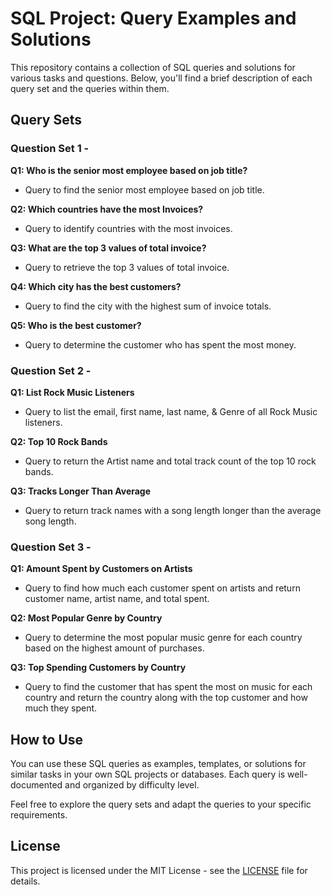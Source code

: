 # SQL Project: Query Examples and Solutions

This repository contains a collection of SQL queries and solutions for various tasks and questions. Below, you'll find a brief description of each query set and the queries within them.

## Query Sets

### Question Set 1 - 

**Q1: Who is the senior most employee based on job title?**
- Query to find the senior most employee based on job title.

**Q2: Which countries have the most Invoices?**
- Query to identify countries with the most invoices.

**Q3: What are the top 3 values of total invoice?**
- Query to retrieve the top 3 values of total invoice.

**Q4: Which city has the best customers?**
- Query to find the city with the highest sum of invoice totals.

**Q5: Who is the best customer?**
- Query to determine the customer who has spent the most money.

### Question Set 2 - 

**Q1: List Rock Music Listeners**
- Query to list the email, first name, last name, & Genre of all Rock Music listeners.

**Q2: Top 10 Rock Bands**
- Query to return the Artist name and total track count of the top 10 rock bands.

**Q3: Tracks Longer Than Average**
- Query to return track names with a song length longer than the average song length.

### Question Set 3 - 

**Q1: Amount Spent by Customers on Artists**
- Query to find how much each customer spent on artists and return customer name, artist name, and total spent.

**Q2: Most Popular Genre by Country**
- Query to determine the most popular music genre for each country based on the highest amount of purchases.

**Q3: Top Spending Customers by Country**
- Query to find the customer that has spent the most on music for each country and return the country along with the top customer and how much they spent.

## How to Use

You can use these SQL queries as examples, templates, or solutions for similar tasks in your own SQL projects or databases. Each query is well-documented and organized by difficulty level.

Feel free to explore the query sets and adapt the queries to your specific requirements.

## License

This project is licensed under the MIT License - see the [LICENSE](LICENSE) file for details.
